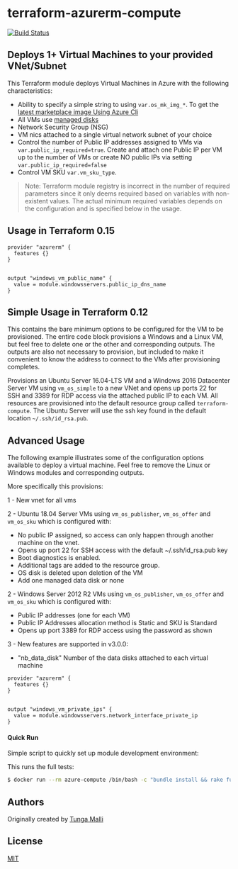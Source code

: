 # terraform-azurerm-compute

[![Build Status](https://travis-ci.org/Azure/terraform-azurerm-compute.svg?branch=master)](https://travis-ci.org/Azure/terraform-azurerm-compute)

## Deploys 1+ Virtual Machines to your provided VNet/Subnet

This Terraform module deploys Virtual Machines in Azure with the following characteristics:

- Ability to specify a simple string to using `var.os_mk_img_*`. To get the [latest marketplace image Using Azure Cli](https://docs.microsoft.com/cli/azure/vm/image?view=azure-cli-latest) 
- All VMs use [managed disks](https://azure.microsoft.com/services/managed-disks/)
- Network Security Group (NSG)
- VM nics attached to a single virtual network subnet of your choice
- Control the number of Public IP addresses assigned to VMs via `var.public_ip_required=true`. Create and attach one Public IP per VM up to the number of VMs or create NO public IPs via setting `var.public_ip_required=false`
- Control VM SKU `var.vm_sku_type`.

> Note: Terraform module registry is incorrect in the number of required parameters since it only deems required based on variables with non-existent values.  The actual minimum required variables depends on the configuration and is specified below in the usage.

## Usage in Terraform 0.15
```hcl
provider "azurerm" {
  features {}
}


output "windows_vm_public_name" {
  value = module.windowsservers.public_ip_dns_name
}
```
## Simple Usage in Terraform 0.12

This contains the bare minimum options to be configured for the VM to be provisioned.  The entire code block provisions a Windows and a Linux VM, but feel free to delete one or the other and corresponding outputs. The outputs are also not necessary to provision, but included to make it convenient to know the address to connect to the VMs after provisioning completes.

Provisions an Ubuntu Server 16.04-LTS VM and a Windows 2016 Datacenter Server VM using `vm_os_simple` to a new VNet and opens up ports 22 for SSH and 3389 for RDP access via the attached public IP to each VM.  All resources are provisioned into the default resource group called `terraform-compute`.  The Ubuntu Server will use the ssh key found in the default location `~/.ssh/id_rsa.pub`.


## Advanced Usage

The following example illustrates some of the configuration options available to deploy a virtual machine. Feel free to remove the Linux or Windows modules and corresponding outputs.

More specifically this provisions:

1 - New vnet for all vms

2 - Ubuntu 18.04 Server VMs using `vm_os_publisher`, `vm_os_offer` and `vm_os_sku` which is configured with:

- No public IP assigned, so access can only happen through another machine on the vnet.
- Opens up port 22 for SSH access with the default ~/.ssh/id_rsa.pub key
- Boot diagnostics is enabled.
- Additional tags are added to the resource group.
- OS disk is deleted upon deletion of the VM
- Add one managed data disk or none

2 - Windows Server 2012 R2 VMs using `vm_os_publisher`, `vm_os_offer` and `vm_os_sku` which is configured with:

- Public IP addresses (one for each VM)
- Public IP Addresses allocation method is Static and SKU is Standard
- Opens up port 3389 for RDP access using the password as shown

3 - New features are supported in v3.0.0:

- "nb_data_disk" Number of the data disks attached to each virtual machine

```hcl
provider "azurerm" {
  features {}
}


output "windows_vm_private_ips" {
  value = module.windowsservers.network_interface_private_ip
}

```

#### Quick Run

Simple script to quickly set up module development environment:

This runs the full tests:

```sh
$ docker run --rm azure-compute /bin/bash -c "bundle install && rake full"
```

## Authors

Originally created by [Tunga Malli](http://github.com/tungamalli-azure)

## License

[MIT](LICENSE)
